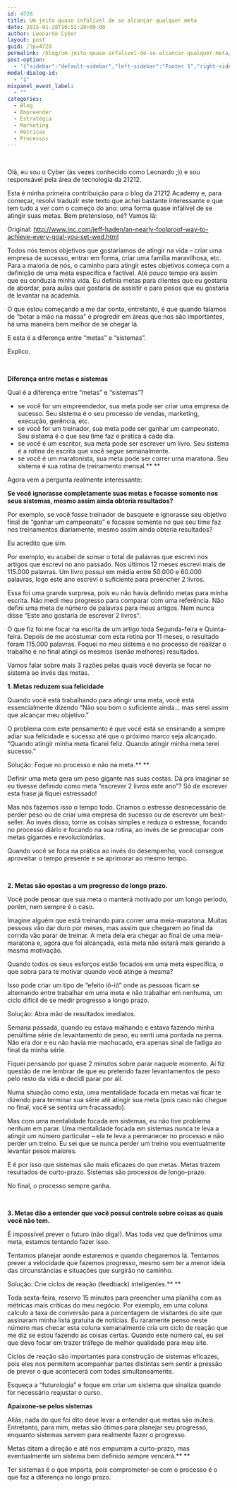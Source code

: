 ```yaml
---
id: 4728
title: Um jeito quase infalível de se alcançar qualquer meta
date: 2015-01-28T10:52:28+00:00
author: Leonardo Cyber
layout: post
guid: /?p=4728
permalink: /blog/um-jeito-quase-infalivel-de-se-alcancar-qualquer-meta/
post-option:
  - '{"sidebar":"default-sidebar","left-sidebar":"Footer 1","right-sidebar":"Footer 1","page-title":"","page-caption":""}'
modal-dialog-id:
  - "1"
mixpanel_event_label:
  - ""
categories:
  - Blog
  - Empreender
  - Estratégia
  - Marketing
  - Métricas
  - Processos
---
```

&nbsp;

Olá, eu sou o Cyber (às vezes conhecido como Leonardo ;)) e sou responsável pela área de tecnologia da 21212.

Esta é minha primeira contribuição para o blog da 21212 Academy e, para começar, resolvi traduzir este texto que achei bastante interessante e que tem tudo a ver com o começo do ano: uma forma quase infalível de se atingir suas metas. Bem pretensioso, né? Vamos lá:

Original: <a href="http://www.inc.com/jeff-haden/an-nearly-foolproof-way-to-achieve-every-goal-you-set-wed.html" target="_blank" rel="nofollow">http://www.inc.com/jeff-haden/an-nearly-foolproof-way-to-achieve-every-goal-you-set-wed.html</a>

Todos nós temos objetivos que gostaríamos de atingir na vida &#8211; criar uma empresa de sucesso, entrar em forma, criar uma família maravilhosa, etc. Para a maioria de nós, o caminho para atingir estes objetivos começa com a definição de uma meta específica e factível. Até pouco tempo era assim que eu conduzia minha vida. Eu definia metas para clientes que eu gostaria de abordar, para aulas que gostaria de assistir e para pesos que eu gostaria de levantar na academia.

O que estou começando a me dar conta, entretanto, é que quando falamos de &#8220;botar a mão na massa&#8221; e progredir em áreas que nos são importantes, há uma maneira bem melhor de se chegar lá.

E esta é a diferença entre &#8220;metas&#8221; e &#8220;sistemas&#8221;.

Explico.

&nbsp;

**Diferença entre metas e sistemas**

Qual é a diferença entre &#8220;metas&#8221; e &#8220;sistemas&#8221;?

  * se você for um empreendedor, sua meta pode ser criar uma empresa de sucesso. Seu sistema é o seu processo de vendas, marketing, execução, gerência, etc.
  * se você for um treinador, sua meta pode ser ganhar um campeonato. Seu sistema é o que seu time faz e pratica a cada dia.
  * se você é um escritor, sua meta pode ser escrever um livro. Seu sistema é a rotina de escrita que você segue semanalmente.
  * se você é um maratonista, sua meta pode ser correr uma maratona. Seu sistema é sua rotina de treinamento mensal.** **

Agora vem a pergunta realmente interessante:

**Se você ignorasse completamente suas metas e focasse somente nos seus sistemas, mesmo assim ainda obteria resultados?**

Por exemplo, se você fosse treinador de basquete e ignorasse seu objetivo final de &#8220;ganhar um campeonato&#8221; e focasse somente no que seu time faz nos treinamentos diariamente, mesmo assim ainda obteria resultados?

Eu acredito que sim.

Por exemplo, eu acabei de somar o total de palavras que escrevi nos artigos que escrevi no ano passado. Nos últimos 12 meses escrevi mais de 115.000 palavras. Um livro possui em média entre 50.000 e 60.000 palavras, logo este ano escrevi o suficiente para preencher 2 livros.

Essa foi uma grande surpresa, pois eu não havia definido metas para minha escrita. Não medi meu progresso para comparar com uma referência. Não defini uma meta de número de palavras para meus artigos. Nem nunca disse &#8220;Este ano gostaria de escrever 2 livros&#8221;.

O que fiz foi me focar na escrita de um artigo toda Segunda-feira e Quinta-feira. Depois de me acostumar com esta rotina por 11 meses, o resultado foram 115.000 palavras. Foquei no meu sistema e no processo de realizar o trabalho e no final atingi os mesmos (senão melhores) resultados.

Vamos falar sobre mais 3 razões pelas quais você deveria se focar no sistema ao invés das metas.

**1. Metas reduzem sua felicidade**

Quando você está trabalhando para atingir uma meta, você está essencialmente dizendo &#8220;Não sou bom o suficiente ainda&#8230; mas serei assim que alcançar meu objetivo.&#8221;

O problema com este pensamento é que você está se ensinando a sempre adiar sua felicidade e sucesso até que o próximo marco seja alcançado. &#8220;Quando atingir minha meta ficarei feliz. Quando atingir minha meta terei sucesso.&#8221;

Solução: Foque no processo e não na meta.** **

Definir uma meta gera um peso gigante nas suas costas. Dá pra imaginar se eu tivesse definido como meta &#8220;escrever 2 livros este ano&#8221;? Só de escrever esta frase já fiquei estressado!

Mas nós fazemos isso o tempo todo. Criamos o estresse desnecessário de perder peso ou de criar uma empresa de sucesso ou de escrever um best-seller. Ao invés disso, torne as coisas simples e reduza o estresse, focando no processo diário e focando na sua rotina, ao invés de se preocupar com metas gigantes e revolucionárias.

Quando você se foca na prática ao invés do desempenho, você consegue aproveitar o tempo presente e se aprimorar ao mesmo tempo.

&nbsp;

**2. Metas são opostas a um progresso de longo prazo.**

Você pode pensar que sua meta o manterá motivado por um longo período, porém, nem sempre é o caso.

Imagine alguém que está treinando para correr uma meia-maratona. Muitas pessoas vão dar duro por meses, mas assim que chegarem ao final da corrida vão parar de treinar. A meta dela era chegar ao final de uma meia-maratona e, agora que foi alcançada, esta meta não estará mais gerando a mesma motivação.

Quando todos os seus esforços estão focados em uma meta específica, o que sobra para te motivar quando você atinge a mesma?

Isso pode criar um tipo de &#8220;efeito iô-iô&#8221; onde as pessoas ficam se alternando entre trabalhar em uma meta e não trabalhar em nenhuma, um ciclo difícil de se medir progresso a longo prazo.

Solução: Abra mão de resultados imediatos.

Semana passada, quando eu estava malhando e estava fazendo minha penúltima série de levantamento de peso, eu senti uma pontada na perna. Não era dor e eu não havia me machucado, era apenas sinal de fadiga ao final da minha série.

Fiquei pensando por quase 2 minutos sobre parar naquele momento. Aí fiz questão de me lembrar de que eu pretendo fazer levantamentos de peso pelo resto da vida e decidi parar por alí.

Numa situação como esta, uma mentalidade focada em metas vai ficar te dizendo para terminar sua série até atingir sua meta (pois caso não chegue no final, você se sentirá um fracassado).

Mas com uma mentalidade focada em sistemas, eu não tive problema nenhum em parar. Uma mentalidade focada em sistemas nunca te leva a atingir um número particular &#8211; ela te leva a permanecer no processo e não perder um treino. Eu sei que se nunca perder um treino vou eventualmente levantar pesos maiores.

E é por isso que sistemas são mais eficazes do que metas. Metas trazem resultados de curto-prazo. Sistemas são processos de longo-prazo.

No final, o processo sempre ganha.

&nbsp;

**3. Metas dão a entender que você possui controle sobre coisas as quais você não tem.**

É impossível prever o futuro (não diga!). Mas toda vez que definimos uma meta, estamos tentando fazer isso.

Tentamos planejar aonde estaremos e quando chegaremos lá. Tentamos prever a velocidade que fazemos progresso, mesmo sem ter a menor ideia das circunstâncias e situações que surgirão no caminho.

Solução: Crie ciclos de reação (feedback) inteligentes.** **

Toda sexta-feira, reservo 15 minutos para preencher uma planilha com as métricas mais críticas do meu negócio. Por exemplo, em uma coluna calculo a taxa de conversão para a porcentagem de visitantes do site que assinaram minha lista gratuita de notícias. Eu raramente penso neste número mas checar esta coluna semanalmente cria um ciclo de reação que me diz se estou fazendo as coisas certas. Quando este número cai, eu sei que devo focar em trazer tráfego de melhor qualidade para meu site.

Ciclos de reação são importantes para construção de sistemas eficazes, pois eles nos permitem acompanhar partes distintas sem sentir a pressão de prever o que acontecerá com todas simultaneamente.

Esqueça a &#8220;futurologia&#8221; e foque em criar um sistema que sinaliza quando for necessário reajustar o curso.

**Apaixone-se pelos sistemas**

Aliás, nada do que foi dito deve levar a entender que metas são inúteis. Entretanto, para mim, metas são ótimas para planejar seu progresso, enquanto sistemas servem para realmente fazer o progresso.

Metas ditam a direção e até nos empurram a curto-prazo, mas eventualmente um sistema bem definido sempre vencerá.** **

Ter sistemas é o que importa, pois comprometer-se com o processo é o que faz a diferença no longo prazo.

&nbsp;

&nbsp;